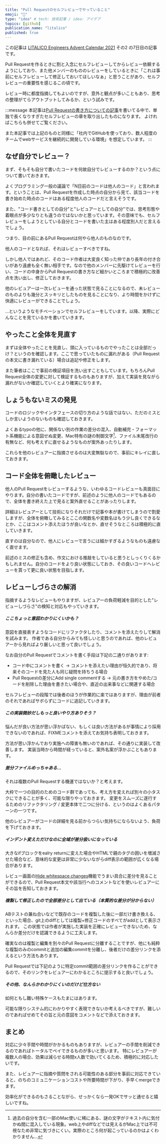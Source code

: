 ```yaml
---
title: "Pull Requestのセルフレビューでやっていること"
emoji: "🔖"
type: "idea" # tech: 技術記事 / idea: アイデア
topics: [github]
publication_name: "litalico"
published: true
---
```


この記事は [LITALICO Engineers Advent Calendar 2021](https://qiita.com/advent-calendar/2021/litalico) その2 の7日目の記事です。

Pull Requestを作るときに割と入念にセルフレビューしてからレビュー依頼するようにしており、また他メンバーのもののレビューをしているときに「これは事前にセルフレビューして修正しておいてほしいなぁ」と思うことがあり、セルフレビューの重要性を感じるこの頃です。

レビュー時に都度指摘してもよいのですが、意外と観点が多いこともあり、思考の整理がてらアウトプットしてみるか、という試みです。

:::message
本記事は[Pull Requestの書き方についての記事](https://zenn.dev/cumet04/articles/pullreq-idea)を書いてる中で、単独で長くなりすぎたセルフレビューの章を取り出したものになります。
よければこちらも併せてご覧ください。

また本記事では上記のものと同様に「社内でGitHubを使っており、数人程度のチームでwebサービスを継続的に開発している環境」を想定しています。
:::


## なぜ自分でレビュー？
まず、そもそも自分で書いたコードを何故自分でレビューするのか？という点について書いておきます。

よくプログラミング一般の議論で「N日前のコードは他人のコード」と言われます。ということは、Pull Requestを作成した時点の自分から見て、該当コードを書き始めた時点のコードはある程度他人のコードだと言えそうです。

また、"コード書きとしての自分"と"レビュアーとしての自分"では、思考形態や着眼点が多少なりとも違うのではないかと思っています。その意味でも、セルフレビューをしようとしている自分とコードを書いた主はある程度別人だと言えるでしょう。

つまり、目の前にあるPull Requestは何やら他人のものなのです。

他人のコードとなれば、それはレビューすべきですね。

しかし他人ではあれど、そのコード作者は大変良く知った仲であり長年の付き合いがあり遠慮も全く無い相手です。なので他のメンバーに先駆けてレビューを行い、コードの中身からPull Requestの書き方など細かいところまで積極的に改善点を洗い出し、修正しておきます。

他のレビュアーは一次レビューを通った状態で見ることになるので、未レビューのものよりも幾分とスッキリとしたものを見ることになり、より時間をかけずに快適にレビューができることでしょう。

...というようなモチベーションでセルフレビューをしています。以降、実際にどんなことを見ているかを書いていきます。



## やったこと全体を見直す
まずは全体やったことを見直し、頭に入っているものでやったことは全部だっけ？というのを確認します。ここで思っていたものに漏れがある（Pull Requestの本文に書き漏れている）場合は追記や修正をします。

また筆者はここで事前の検証項目を洗い出すこともしています。もちろんPull Request全体の変更に対して検証するものもありますが、加えて実装を見ながら漏れがないか確認していくとより確実になります。



## しょうもないミスの発見
コードのロジックやインタフェースの切り方のような話ではない、ただのミスとしか言いようのないものも確認しておきます。

よくあるtypoの他に、関係ない別の作業の差分の混入、自動補完・フォーマット系機能による意図せぬ変更、Mac特有の謎の制御文字[^1]、ファイル末尾改行の有無など、何も考えずに直せるようなものが案外あったりします。

これらを他のレビュアーに指摘させるのは大変無駄なので、事前にキレイに直しておきます。

[^1]: 過去の自分を含む一部のMac使いに稀にある、謎の文字がテキスト内に気付かぬ間に混入している現象。web上やdiffなどでは見えるがMac上では不可視なため非常に気づきにくい。実際のところ何が起こっているのかはよくわかりません...



## コード全体を俯瞰したレビュー
他人のPull Requestをレビューするような、いわゆるコードレビューも真面目にやります。自分の書いたコードですが、前述のように他人のコードでもあるので、全体を書き終えた上で見ると案外直せることがあったりします。

詳細はレビュアーとして技術になりそれだけで記事や本が書けてしまうので割愛しますが、全体を俯瞰してみるとここの関数名や変数名はもう少し良くできるなとか、ここはコメント添えたほうが良いなとか、直せそうなところは積極的に直していきます。

直すのは自分なので、他人にレビューで言うには細かすぎるようなものも遠慮なく直せます。

前述のミスの修正も含め、作文における推敲をしていると思うとしっくりくるかもしれません。自分のコードをより良い状態にしておき、その良いコードへレビューを貰って更に良い状態を目指します。



## レビューしづらさの解消
指摘するようなレビューもやりますが、レビュアーの負荷軽減を目的とした"レビューしづらさ"の検知と対応もやっていきます。

##### ここちょっと意図わかりにくいかも？
意図を直接表すようなコードにリファクタしたり、コメントを添えたりして解消を試みます。
作者である自分からみても怪しいと思うのであれば、他のレビュアーから見ればより厳しいと思って良いでしょう。

なお自分のPull Requestでコメントを書く手段は下記の二通りがあります:
* コード中にコメントを書く → コメントを添えたい理由が恒久的であり、将来そのコードを見た人も同じ疑問を持ちうる場合
* Pull Requestの差分にAdd single commentする → 元の書き方をやめた/コードを削除した理由を書きたい場合や、直近の出来事などに関連する場合

セルフレビューの段階では後者のほうが作業的に楽ではありますが、理由が前者のそれであればサボらずにコードに追記していきます。

##### この実装微妙だしもっと良いやり方ありそう？
悩んだが良い方法が思い浮かばない、もしくは良い方法があるが事情により採用できないのであれば、FIXMEコメントを添えてお気持ち表明しておきます。

方法が思い浮かんでおり実施への障害も無いのであれば、その通りに実装して改善します。
実装当時から時間が経っていると、案外名案が浮かぶこともあります。

##### 差分ファイルめっちゃある...
それは複数のPull Requestする機運ではないか？と考えます。

大枠で一つの目的のためのコード群であっても、考え方を変えれば別々の小タスクにできることが多く、可能な限りやっておきます。
変更をスムーズに遂行するためのリファクタリング / 変更本体で二つに分ける、というのはよくあるパターンの一つです。

他のレビュアーがコードの詳細を見る前からつらい気持ちにならないよう、負荷を下げておきます。

##### インデント変えただけなのに全域が差分扱いになっている
大きなifブロックをealry returnに変えた場合やHTMLで親のタグの囲いを増減させた場合など、意味的な変更は非常に少ないながらdiff表示の範囲が広くなる場合があります。

レビュー画面の[Hide whitespace changes](https://github.blog/2018-05-01-ignore-white-space-in-code-review/)機能でうまい具合に差分を見ることができるので、Pull Request本文や該当行へのコメントなどを使いレビュアーにその旨を告知しておきます。

##### 複製して修正したので全部差分として出ている（本質的な差分が分からない）
ABテストの兼ね合いなどで既存のコードを複製した後に一部だけ書き換える、といった場合、git上のdiffとしては複製+修正コードのすべてがaddとして表示されます。
この状態では作者が実施した実装を正確にレビューできないため、なんらか差分だけを認識できるように工夫します。

確実なのは複製と編集を別々のPull Requestに分離することですが、他にも純粋な複製のみのcommitと追加の編集commitを分離し、後者だけの差分リンクを添えるという方法もあります。

Pull Requestでは下記のように特定commit範囲の差分リンクを作ることができるので、そのリンクをレビュアーにわかるところに提示すると良いでしょう。

##### その他、なんらかわかりにくいのだけど仕方ない
如何ともし難い特殊ケースもたまにはあります。

可能な限りシステム的にわかりやすく表現できないか考えるべきですが、難しいのであればせめてその旨と元の意図をコメントなどで添えておきます。



## まとめ
対応に少々手間や時間がかかるものもありますが、レビュアーの手間を削減できるのであればトータルでペイできるものが多いと思います。
特にレビュアーが複数人の場合、効果は減らせる時間x人数で効いてくるため、積極的に対応したいです。

また、レビュアーに指摘や質問をされる可能性のある部分を事前に対応できていると、のちのコミュニケーションコストや所要時間が下がり、手早くmergeできます。

効率化ができるのもさることながら、せっかくなら一発OKでサッと通せると嬉しいですね。
